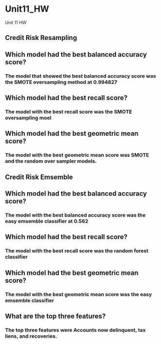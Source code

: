 # Unit11_HW
Unit 11 HW
## Credit Risk Resampling
## Which model had the best balanced accuracy score?
###  The model that showed the best balanced accuracy score was the SMOTE oversampling method at 0.994827
## Which model had the best recall score?
### The model with the best recall score was the SMOTE oversampling moel
## Which model had the best geometric mean score?
### The model with the best geometric mean score was SMOTE and the random over sampler models.

## Credit Risk Emsemble
## Which model had the best balanced accuracy score?
### The model with the best balanced accuracy score was the easy emsemble classifier at 0.562
## Which model had the best recall score?
### The model with the best recall score was the random forest classifier
## Which model had the best geometric mean score?
### The model with the best geometric mean score was the easy emsemble classifier
## What are the top three features?
### The top three features were Accounts now delinquent, tax liens, and recoveries.